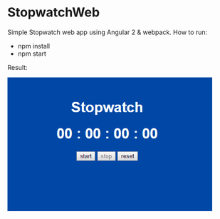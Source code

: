 # StopwatchWeb

Simple Stopwatch web app using Angular 2 & webpack.
How to run:
- npm install
- npm start

Result:

![Output sample](https://github.com/paulusherdiyatma/StopwatchWeb/raw/master/src/assets/video/example.gif)



